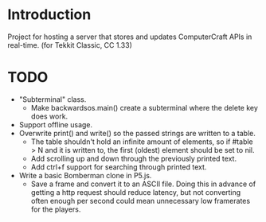 # Introduction
Project for hosting a server that stores and updates ComputerCraft APIs in real-time. (for Tekkit Classic, CC 1.33)

# TODO
* "Subterminal" class.
	* Make backwardsos.main() create a subterminal where the delete key does work.
* Support offline usage.
* Overwrite print() and write() so the passed strings are written to a table.
    * The table shouldn't hold an infinite amount of elements, so if #table > N and it is written to, the first (oldest) element should be set to nil.
    * Add scrolling up and down through the previously printed text.
    * Add ctrl+f support for searching through printed text.
* Write a basic Bomberman clone in P5.js.
    * Save a frame and convert it to an ASCII file.
        Doing this in advance of getting a http request should reduce latency, but not converting often enough per second could mean unnecessary low framerates for the players.
